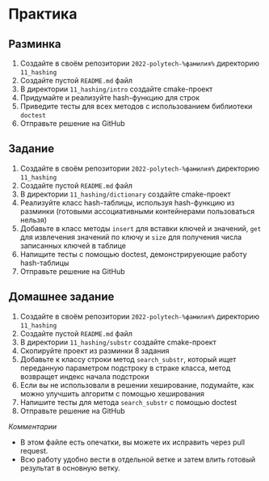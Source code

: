 # Практика

## Разминка

1. Создайте в своём репозитории `2022-polytech-%фамилия%` директорию `11_hashing`
2. Cоздайте пустой `README.md` файл
3. В директории `11_hashing/intro` создайте cmake-проект
4. Придумайте и реализуйте hash-функцию для строк
5. Приведите тесты для всех методов с использованием библиотеки `doctest`
8. Отправьте решение на GitHub


## Задание

1. Создайте в своём репозитории `2022-polytech-%фамилия%` директорию `11_hashing`
2. Cоздайте пустой `README.md` файл
3. В директории `11_hashing/dictionary` создайте cmake-проект
4. Реализуйте класс hash-таблицы, используя hash-функцию из разминки (готовыми ассоциативными контейнерами пользоваться нельзя)
6. Добавьте в класс методы `insert` для вставки ключей и значений, `get` для извлечения значений по ключу и `size` для получения числа записанных ключей в таблице
7. Напищите тесты с помощью doctest, демонстрируеющие работу hash-таблицы
8. Отправьте решение на GitHub

## Домашнее задание

1. Создайте в своём репозитории `2022-polytech-%фамилия%` директорию `11_hashing`
2. Cоздайте пустой `README.md` файл
3. В директории `11_hashing/substr` создайте cmake-проект
4. Скопируйте проект из разминки 8 задания
6. Добавьте к классу строки метод `search_substr`, который ищет переданную параметром подстроку в страке класса, метод возвращет индекс начала подстроки
7. Если вы не использовали в решении хеширование, подумайте, как можно улучшить алгоритм с помощью хеширования
8. Напишите тесты для метода `search_substr` с помощью doctest
9. Отправьте решение на GitHub


*Комментарии*
- В этом файле есть опечатки, вы можете их исправить через pull request.
- Всю работу удобно вести в отдельной ветке и затем влить готовый результат в основную ветку.
